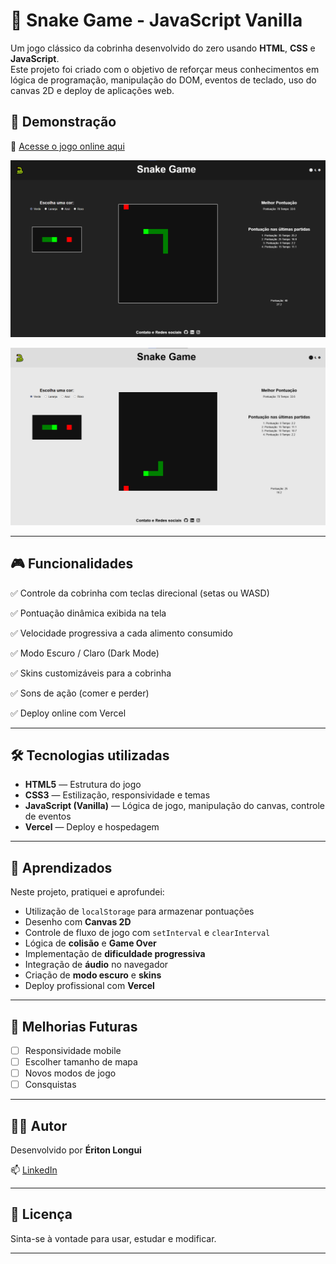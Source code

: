# 🐍 Snake Game - JavaScript Vanilla

Um jogo clássico da cobrinha desenvolvido do zero usando **HTML**, **CSS** e **JavaScript**.  
Este projeto foi criado com o objetivo de reforçar meus conhecimentos em lógica de programação, manipulação do DOM, eventos de teclado, uso do canvas 2D e deploy de aplicações web.

## 🚀 Demonstração

🔗 [Acesse o jogo online aqui](https://snake-game-one-sandy.vercel.app/)  

![Snake Game Screenshot](./assets/snake-screenshot-dark.png)

![Snake Game Screenshot](./assets/snake-screenshot-light.png)  

---

## 🎮 Funcionalidades

✅ Controle da cobrinha com teclas direcional (setas ou WASD)  

✅ Pontuação dinâmica exibida na tela  

✅ Velocidade progressiva a cada alimento consumido  

✅ Modo Escuro / Claro (Dark Mode)  

✅ Skins customizáveis para a cobrinha  

✅ Sons de ação (comer e perder)  

✅ Deploy online com Vercel

---

## 🛠️ Tecnologias utilizadas

- **HTML5** — Estrutura do jogo
- **CSS3** — Estilização, responsividade e temas
- **JavaScript (Vanilla)** — Lógica de jogo, manipulação do canvas, controle de eventos
- **Vercel** — Deploy e hospedagem

---

## 📌 Aprendizados

Neste projeto, pratiquei e aprofundei:

- Utilização de `localStorage` para armazenar pontuações
- Desenho com **Canvas 2D**
- Controle de fluxo de jogo com `setInterval` e `clearInterval`
- Lógica de **colisão** e **Game Over**
- Implementação de **dificuldade progressiva**
- Integração de **áudio** no navegador
- Criação de **modo escuro** e **skins**
- Deploy profissional com **Vercel**

---

## 🚧 Melhorias Futuras

- [ ] Responsividade mobile
- [ ] Escolher tamanho de mapa
- [ ] Novos modos de jogo
- [ ] Consquistas

---

## 👨‍💻 Autor

Desenvolvido por **Ériton Longui**

📫 [LinkedIn](https://www.linkedin.com/in/eritonLongui/)

---

## 📝 Licença

Sinta-se à vontade para usar, estudar e modificar.

---